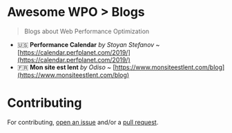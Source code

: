 # Awesome WPO > Blogs

> Blogs about Web Performance Optimization

- :us: **Performance Calendar** _by Stoyan Stefanov_ ~ [https://calendar.perfplanet.com/2019/](https://calendar.perfplanet.com/2019/)
- :fr: **Mon site est lent** _by Odiso_ ~ [https://www.monsiteestlent.com/blog](https://www.monsiteestlent.com/blog)

# Contributing

For contributing, [open an issue](https://github.com/davidsonfellipe/awesome-wpo/issues) and/or a [pull request](https://github.com/davidsonfellipe/awesome-wpo/pulls).

